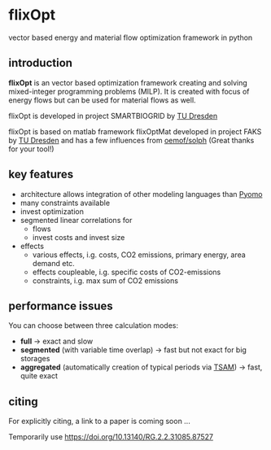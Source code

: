 # flixOpt
vector based energy and material flow optimization framework in python
## introduction
**flixOpt** is an vector based optimization framework creating and solving mixed-integer programming problems (MILP). It is created with focus of energy flows but can be used for material flows as well.

flixOpt is developed in project SMARTBIOGRID by [TU Dresden](https://github.com/gewv-tu-dresden)

flixOpt is based on matlab framework flixOptMat developed in project FAKS by [TU Dresden](https://github.com/gewv-tu-dresden) and has a few influences from [oemof/solph](https://github.com/oemof/oemof-solph) (Great thanks for your tool!)
## key features
  * architecture allows integration of other modeling languages than [Pyomo](http://www.pyomo.org/)
  * many constraints available
  * invest optimization
  * segmented linear correlations for
    * flows
    * invest costs and invest size
  * effects 
    * various effects, i.g. costs, CO2 emissions, primary energy, area demand etc.
    * effects coupleable, i.g. specific costs of CO2-emissions
    * constraints, i.g. max sum of CO2 emissions

## performance issues
You can choose between three calculation modes:
  * **full** -> exact and slow
  * **segmented** (with variable time overlap) -> fast but not exact for big storages
  * **aggregated** (automatically creation of typical periods via [TSAM](https://github.com/FZJ-IEK3-VSA/tsam "more info")) -> fast, quite exact
## citing
For explicitly citing, a link to a paper is coming soon ...

Temporarily use <https://doi.org/10.13140/RG.2.2.31085.87527>
